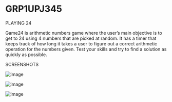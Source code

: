 # GRP1UPJ345

PLAYING 24

Game24 is arithmetic numbers game where the user’s main objective is to get to 24 using 4 numbers that are picked at random. 
It has a timer that keeps track of how long it takes a user to figure out a correct arithmetic operation for the numbers given. 
Test your skills and try to find a solution as quickly as possible. 


SCREENSHOTS

![image](https://user-images.githubusercontent.com/47408434/56870035-f3759d00-69d6-11e9-824c-8126318ff61d.png)

![image](https://user-images.githubusercontent.com/47408434/56870041-05574000-69d7-11e9-8bb3-0ee94afcf002.png)

![image](https://user-images.githubusercontent.com/47408434/57034709-45f4ca80-6c1e-11e9-8a36-4479603bb288.png)
